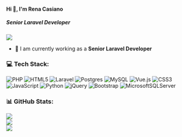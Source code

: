 #### Hi 👋, I'm Rena Casiano
##### **Senior Laravel Developer**

[![](https://visitcount.itsvg.in/api?id=renacasiano829&icon=0&color=9)](https://visitcount.itsvg.in)

- 🔭 I am currently working as a **Senior Laravel Developer**


### 💻 Tech Stack:
![PHP](https://img.shields.io/badge/php-%23777BB4.svg?style=flat&logo=php&logoColor=white) ![HTML5](https://img.shields.io/badge/html5-%23E34F26.svg?style=flat&logo=html5&logoColor=white) ![Laravel](https://img.shields.io/badge/laravel-%23FF2D20.svg?style=flat&logo=laravel&logoColor=white) ![Postgres](https://img.shields.io/badge/postgres-%23316192.svg?style=flat&logo=postgresql&logoColor=white) ![MySQL](https://img.shields.io/badge/mysql-%2300f.svg?style=flat&logo=mysql&logoColor=white) ![Vue.js](https://img.shields.io/badge/vuejs-%2335495e.svg?style=flat&logo=vuedotjs&logoColor=%234FC08D) ![CSS3](https://img.shields.io/badge/css3-%231572B6.svg?style=flat&logo=css3&logoColor=white) ![JavaScript](https://img.shields.io/badge/javascript-%23323330.svg?style=flat&logo=javascript&logoColor=%23F7DF1E) ![Python](https://img.shields.io/badge/python-3670A0?style=flat&logo=python&logoColor=ffdd54) ![jQuery](https://img.shields.io/badge/jquery-%230769AD.svg?style=flat&logo=jquery&logoColor=white) ![Bootstrap](https://img.shields.io/badge/bootstrap-%23563D7C.svg?style=flat&logo=bootstrap&logoColor=white) ![MicrosoftSQLServer](https://img.shields.io/badge/Microsoft%20SQL%20Sever-CC2927?style=flat&logo=microsoft%20sql%20server&logoColor=white)

### 📊 GitHub Stats:
![](https://github-readme-stats.vercel.app/api?username=renacasiano829&theme=radical&hide_border=false&include_all_commits=true&count_private=false)<br/>
![](https://github-readme-streak-stats.herokuapp.com/?user=renacasiano829&theme=radical&hide_border=false)<br/>
![](https://github-readme-stats.vercel.app/api/top-langs/?username=renacasiano829&theme=radical&hide_border=false&include_all_commits=true&count_private=false&layout=compact)

